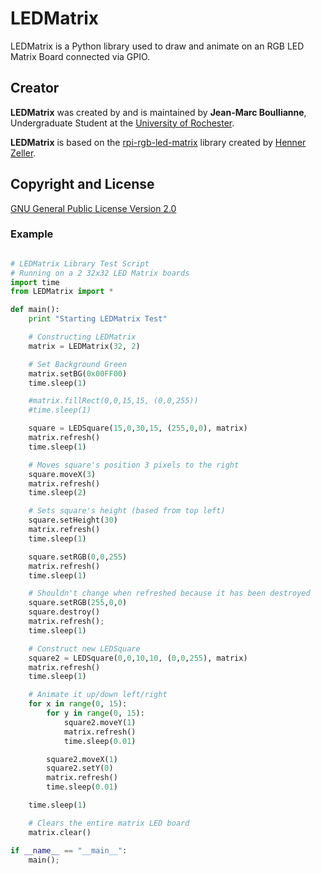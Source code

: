 # LEDMatrix
LEDMatrix is a Python library used to draw and animate on an RGB LED Matrix Board connected via GPIO.

## Creator

**LEDMatrix** was created by and is maintained by **Jean-Marc Boullianne**, Undergraduate Student at the [University of Rochester](https://www.cs.rochester.edu/).

**LEDMatrix** is based on the [rpi-rgb-led-matrix](https://github.com/hzeller/rpi-rgb-led-matrix) library created by [Henner Zeller](mailto:h.zeller@acm.org).

## Copyright and License

[GNU General Public License Version 2.0](http://www.gnu.org/licenses/gpl-2.0.txt)

### Example

```python

# LEDMatrix Library Test Script
# Running on a 2 32x32 LED Matrix boards
import time
from LEDMatrix import *

def main():
	print "Starting LEDMatrix Test"

	# Constructing LEDMatrix
	matrix = LEDMatrix(32, 2)

	# Set Background Green
	matrix.setBG(0x00FF00)
	time.sleep(1)

	#matrix.fillRect(0,0,15,15, (0,0,255))
	#time.sleep(1)

	square = LEDSquare(15,0,30,15, (255,0,0), matrix)
	matrix.refresh()
	time.sleep(1)

	# Moves square's position 3 pixels to the right
	square.moveX(3)
	matrix.refresh()
	time.sleep(2)

	# Sets square's height (based from top left)
	square.setHeight(30)
	matrix.refresh()
	time.sleep(1)

	square.setRGB(0,0,255)
	matrix.refresh()
	time.sleep(1)

	# Shouldn't change when refreshed because it has been destroyed
	square.setRGB(255,0,0)
	square.destroy()
	matrix.refresh();
	time.sleep(1)

	# Construct new LEDSquare
	square2 = LEDSquare(0,0,10,10, (0,0,255), matrix)
	matrix.refresh()
	time.sleep(1)

	# Animate it up/down left/right
	for x in range(0, 15):
		for y in range(0, 15):
			square2.moveY(1)
			matrix.refresh()
			time.sleep(0.01)

		square2.moveX(1)
		square2.setY(0)
		matrix.refresh()
		time.sleep(0.01)

	time.sleep(1)

	# Clears the entire matrix LED board
	matrix.clear()

if __name__ == "__main__":
	main();

```
